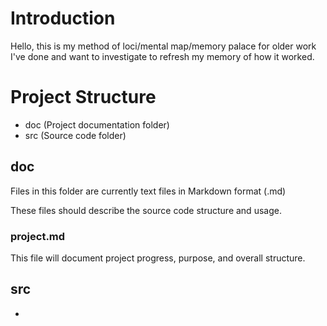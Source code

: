 # Introduction

Hello, this is my method of loci/mental map/memory palace for older work I've done and want to investigate to refresh my memory of how it worked.

# Project Structure

* doc (Project documentation folder)  
* src (Source code folder)

## doc

Files in this folder are currently text files in Markdown format (.md)

These files should describe the source code structure and usage.

### project.md

This file will document project progress, purpose, and overall structure.

## src

* 
